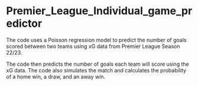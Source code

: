 # Premier_League_Individual_game_predictor
The code uses a Poisson regression model to predict the number of goals scored between two teams using xG data from Premier League Season 22/23.

The code then predicts the number of goals each team will score using the xG data. The code also simulates the match and calculates the probability of a home win, a draw, and an away win.
